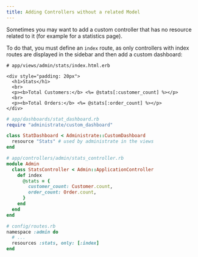 ```yaml
---
title: Adding Controllers without a related Model
---
```


Sometimes you may want to add a custom controller that has no resource
related to it (for example for a statistics page).

To do that, you must define an `index` route, as only controllers with index
routes are displayed in the sidebar and then add a custom dashboard:

```erb
# app/views/admin/stats/index.html.erb 

<div style="padding: 20px">
  <h1>Stats</h1>
  <br>
  <p><b>Total Customers:</b> <%= @stats[:customer_count] %></p>
  <br>
  <p><b>Total Orders:</b> <%= @stats[:order_count] %></p>
</div>
```

```ruby
# app/dashboards/stat_dashboard.rb
require "administrate/custom_dashboard"

class StatDashboard < Administrate::CustomDashboard
  resource "Stats" # used by administrate in the views
end
```

```ruby
# app/controllers/admin/stats_controller.rb
module Admin
  class StatsController < Admin::ApplicationController
    def index
      @stats = {
        customer_count: Customer.count,
        order_count: Order.count,
      }
    end
  end
end
```

```ruby
# config/routes.rb
namespace :admin do
  # ...
  resources :stats, only: [:index]
end
```
